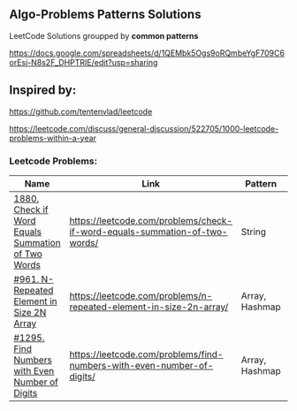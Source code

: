 ## Algo-Problems Patterns Solutions

LeetCode Solutions groupped by **common patterns**

https://docs.google.com/spreadsheets/d/1QEMbk5Ogs9oRQmbeYgF709C6orEsj-N8s2F_DHPTRIE/edit?usp=sharing

## Inspired by:
https://github.com/tentenvlad/leetcode

https://leetcode.com/discuss/general-discussion/522705/1000-leetcode-problems-within-a-year

### Leetcode Problems:

Name | Link | Pattern | Difficulty
--- | --- | --- | ---
[1880. Check if Word Equals Summation of Two Words](./strings/1880_is_sum_equal.py) | https://leetcode.com/problems/check-if-word-equals-summation-of-two-words/ | String | Easy
[#961. N-Repeated Element in Size 2N Array](./arrays/961_repeated_n_times.py) | https://leetcode.com/problems/n-repeated-element-in-size-2n-array/ | Array, Hashmap | Easy
[#1295. Find Numbers with Even Number of Digits](./arrays/1295_find_numbers.py) | https://leetcode.com/problems/find-numbers-with-even-number-of-digits/ | Array, Hashmap | 


